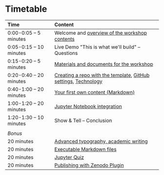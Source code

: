 # Timetable

|Time	|Content|
| :---	| :---	|
|0:00-0:05 – 5 minutes	| Welcome and [overview of the workshop contents](/basics/introduction.md)|
|0:05-0:15 – 10 minutes | Live Demo "This is what we'll build" – Questions |
|0:15-0:20 – 5 minutes	| [Materials and documents for the workshop](/basics/documents.md)|
|0:20-0:40 – 20 minutes	| [Creating a repo with the template](/basics/template.md), [GitHub settings](/basics/github.md), [Technology](/content/setup.md)|
|0:40-1:00 – 20 minutes	| [Your first own content (Markdown)](/content/markdown.md)|
|1:00-1:20 – 20 minutes	| [Jupyter Notebook integration](/content/jupyter_notebooks.ipynb)|
|1:20-1:30 – 10 minutes	| Show & Tell – Conclusion|
| | |
|_Bonus_ | |
|20 minutes | [Advanced typography, academic writing](/bonus/typography.md)|
|20 minutes	| [Executable Markdown files](/bonus/executable_markdown.md)|
|20 minutes	| [Jupyter Quiz](/bonus/jupyterquiz.ipynb)|
|20 minutes	| [Publishing with Zenodo Plugin](/bonus/zenodo.md)|
